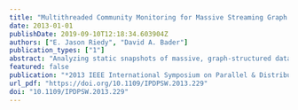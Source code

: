 ```yaml
---
title: "Multithreaded Community Monitoring for Massive Streaming Graph Data"
date: 2013-01-01
publishDate: 2019-09-10T12:18:34.603904Z
authors: ["E. Jason Riedy", "David A. Bader"]
publication_types: ["1"]
abstract: "Analyzing static snapshots of massive, graph-structured data cannot keep pace with the growth of social networks, financial transactions, and other valuable data sources. Current state-of-the-art industrial methods analyze these streaming sources using only simple, aggregate metrics. There are few existing scalable algorithms for monitoring complex global quantities like decomposition into community structure. Using our framework STING, we present the first known parallel algorithm specifically for monitoring communities in this massive, streaming, graph-structured data. Our algorithm performs incremental re-agglomeration rather than starting from scratch after each batch of changes, reducing the problem's size to that of the change rather than the entire graph. We analyze our initial implementation's performance on multithreaded platforms for execution time and latency. On an Intel-based multithreaded platform, our algorithm handles up to 100 million updates per second on social networks with one to 30 million edges, providing a speed-up from 4x to 3700x over statically recomputing the decomposition after each batch of changes. Possibly because of our artificial graph generator, resulting communities' modularity varies little from the initial graph."
featured: false
publication: "*2013 IEEE International Symposium on Parallel & Distributed Processing, Workshops and Phd Forum, Cambridge, MA, USA, May 20-24, 2013*"
url_pdf: "https://doi.org/10.1109/IPDPSW.2013.229"
doi: "10.1109/IPDPSW.2013.229"
---
```


